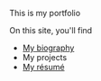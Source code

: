 This is my portfolio

On this site, you'll find

* [My biography](/about/)
* My projects
* [My résumé](/resume/)